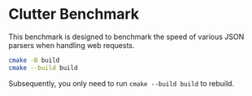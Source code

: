 Clutter Benchmark
=================

This benchmark is designed to benchmark the speed of various JSON parsers when handling web requests.

```bash
cmake -B build
cmake --build build
```

Subsequently, you only need to run `cmake --build build` to rebuild.
